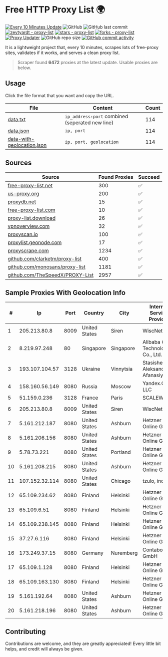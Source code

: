 
# Free HTTP Proxy List 🌍

[![Every 10 Minutes Update](https://github.com/mertguvencli/http-proxy-list/actions/workflows/main.yml/badge.svg?branch=main)](https://github.com/mertguvencli/http-proxy-list/actions/workflows/main.yml)
![GitHub](https://img.shields.io/github/license/mertguvencli/http-proxy-list)
![GitHub last commit](https://img.shields.io/github/last-commit/mertguvencli/http-proxy-list)
[![zevtyardt - proxy-list](https://img.shields.io/static/v1?label=zevtyardt&message=proxy-list&color=blue&logo=github)](https://github.com/zevtyardt/proxy-list "Go to GitHub repo")
[![stars - proxy-list](https://img.shields.io/github/stars/zevtyardt/proxy-list?style=social)](https://github.com/zevtyardt/proxy-list)
[![forks - proxy-list](https://img.shields.io/github/forks/zevtyardt/proxy-list?style=social)](https://github.com/zevtyardt/proxy-list)
[![Proxy Updater](https://github.com/zevtyardt/proxy-list/workflows/Proxy%20Updater/badge.svg)](https://github.com/zevtyardt/proxy-list/actions?query=workflow:"Proxy+Updater")
![GitHub repo size](https://img.shields.io/github/repo-size/zevtyardt/proxy-list)
[![GitHub commit activity](https://img.shields.io/github/commit-activity/m/zevtyardt/proxy-list?logo=commits)](https://github.com/zevtyardt/proxy-list/commits/main)

It is a lightweight project that, every 10 minutes, scrapes lots of free-proxy sites, validates if it works, and serves a clean proxy list.

> Scraper found **6472** proxies at the latest update. Usable proxies are below.

## Usage

Click the file format that you want and copy the URL.

|File|Content|Count|
|----|-------|-----|
|[data.txt](https://raw.githubusercontent.com/mertguvencli/http-proxy-list/main/proxy-list/data.txt)|`ip_address:port` combined (seperated new line)|114|
|[data.json](https://raw.githubusercontent.com/mertguvencli/http-proxy-list/main/proxy-list/data.json)|`ip, port`|114|
|[data-with-geolocation.json](https://raw.githubusercontent.com/mertguvencli/http-proxy-list/main/proxy-list/data-with-geolocation.json)|`ip, port, geolocation`|114|

## Sources

|Source|Found Proxies|Succeed|
|------|-------------|-------|
|[free-proxy-list.net](https://free-proxy-list.net)|300|✅|
|[us-proxy.org](https://www.us-proxy.org)|200|✅|
|[proxydb.net](http://proxydb.net)|15|✅|
|[free-proxy-list.com](https://free-proxy-list.com/?page=&port=&type%5B%5D=http&type%5B%5D=https&up_time=0&search=Search)|10|✅|
|[proxy-list.download](https://www.proxy-list.download/HTTP)|26|✅|
|[vpnoverview.com](https://vpnoverview.com/privacy/anonymous-browsing/free-proxy-servers)|32|✅|
|[proxyscan.io](https://www.proxyscan.io)|100|✅|
|[proxylist.geonode.com](https://proxylist.geonode.com/api/proxy-list?limit=300&page=1&sort_by=lastChecked&sort_type=desc&protocols=http,https)|17|✅|
|[proxyscrape.com](https://api.proxyscrape.com/v2/?request=displayproxies&protocol=http&timeout=10000&country=all&ssl=all&anonymity=all)|1234|✅|
|[github.com/clarketm/proxy-list](https://raw.githubusercontent.com/clarketm/proxy-list/master/proxy-list-raw.txt)|400|✅|
|[github.com/monosans/proxy-list](https://raw.githubusercontent.com/monosans/proxy-list/main/proxies/http.txt)|1181|✅|
|[github.com/TheSpeedX/PROXY-List](https://raw.githubusercontent.com/TheSpeedX/PROXY-List/master/http.txt)|2957|✅|


## Sample Proxies With Geolocation Info

|#|Ip|Port|Country|City|Internet Service Provider|
|-|--|----|-------|----|-------------------------|
|1|205.213.80.8|8009|United States|Siren|WiscNet|
|2|8.219.97.248|80|Singapore|Singapore|Alibaba (US) Technology Co., Ltd.|
|3|193.107.104.57|3128|Ukraine|Vinnytsia|Stasishen Aleksandr Afanasiyovich|
|4|158.160.56.149|8080|Russia|Moscow|Yandex.Cloud LLC|
|5|51.159.0.236|3128|France|Paris|SCALEWAY|
|6|205.213.80.8|8009|United States|Siren|WiscNet|
|7|5.161.212.187|8080|United States|Ashburn|Hetzner Online GmbH|
|8|5.161.206.156|8080|United States|Ashburn|Hetzner Online GmbH|
|9|5.78.73.221|8080|United States|Portland|Hetzner Online GmbH|
|10|5.161.208.215|8080|United States|Ashburn|Hetzner Online GmbH|
|11|107.152.32.114|8080|United States|Chicago|tzulo, inc.|
|12|65.109.234.62|8080|Finland|Helsinki|Hetzner Online GmbH|
|13|65.109.6.51|8080|Finland|Helsinki|Hetzner Online GmbH|
|14|65.109.238.145|8080|Finland|Helsinki|Hetzner Online GmbH|
|15|37.27.6.116|8080|Finland|Helsinki|Hetzner Online GmbH|
|16|173.249.37.15|8080|Germany|Nuremberg|Contabo GmbH|
|17|65.109.1.128|8080|Finland|Helsinki|Hetzner Online GmbH|
|18|65.109.163.130|8080|Finland|Helsinki|Hetzner Online GmbH|
|19|5.161.192.64|8080|United States|Ashburn|Hetzner Online GmbH|
|20|5.161.218.196|8080|United States|Ashburn|Hetzner Online GmbH|



## Contributing

Contributions are welcome, and they are greatly appreciated! Every
little bit helps, and credit will always be given.

